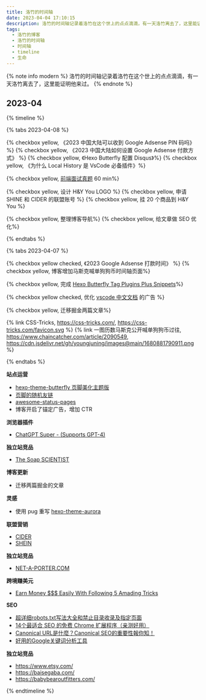 ```yaml
---
title: 洛竹的时间轴
date: 2023-04-04 17:10:15
description: 洛竹的时间轴记录着洛竹在这个世上的点点滴滴，有一天洛竹离去了，这里能证明他来过。
tags:
  - 洛竹的博客
  - 洛竹的时间轴
  - 时间轴
  - timeline
  - 生命
---
```


{% note info modern %}
洛竹的时间轴记录着洛竹在这个世上的点点滴滴，有一天洛竹离去了，这里能证明他来过。
{% endnote %}

<ins class="adsbygoogle" style="display:block; text-align:center;"  data-ad-layout="in-article" data-ad-format="fluid" data-ad-client="ca-pub-7962287588031867" data-ad-slot="2542544532"></ins><script> (adsbygoogle = window.adsbygoogle || []).push({});</script>

## 2023-04

{% timeline %}
<!-- timeline 2023-04-08 -->
{% tabs 2023-04-08 %}
<!-- tab 博客@fas fa-blog -->
{% checkbox yellow, 《2023 中国大陆可以收到 Google Adsense PIN 码吗》 %}
{% checkbox yellow, 《2023 中国大陆如何设置 Google Adsense 付款方式》 %}
{% checkbox yellow, 《Hexo Butterfly 配置 Disqus》%}
{% checkbox yellow, 《为什么 Local History 是 VsCode 必备插件》%}
<!-- endtab -->
<!-- tab 技术@fab fa-github -->
{% checkbox yellow, [前端面试真题](https://bit.ly/3ZQl91F) 60 min%}
<!-- endtab -->
<!-- tab 美刀@fas fa-search-dollar -->
{% checkbox yellow, 设计 H&Y You LOGO %}
{% checkbox yellow, 申请 SHINE 和 CIDER 的联盟账号 %}
{% checkbox yellow, 挂 20 个商品到 H&Y You %}
<!-- endtab -->
<!-- tab 整理@fas fa-boxes -->
{% checkbox yellow, 整理博客导航%}
{% checkbox yellow, 给文章做 SEO 优化%}
<!-- endtab -->
<!-- tab 收藏@fas fa-link -->
<!-- endtab -->
{% endtabs %}
<!-- endtimeline -->
<!-- timeline 2023-04-07 -->
{% tabs 2023-04-07 %}
<!-- tab 博客@fas fa-blog -->
{% checkbox yellow checked, 《2023 Google Adsense 打款时间》 %}
{% checkbox yellow, 博客增加马斯克喊单狗狗币时间轴页面%}
<!-- endtab -->
<!-- tab 技术@fab fa-github -->
{% checkbox yellow, 完成 [Hexo Butterfly Tag Plugins Plus Snippets](https://github.com/youngjuning/vscode-hexo-butterfly-tag-plugins-plus-snippets.git)%}
<!-- endtab -->
<!-- tab 美刀@fas fa-search-dollar -->
{% checkbox yellow checked, 优化 [vscode 中文文档](https://vscode-api-cn.js.org) 的广告 %}
<!-- endtab -->
<!-- tab 整理@fas fa-boxes -->
{% checkbox yellow, 迁移掘金两篇文章%}
<!-- endtab -->
<!-- tab 收藏@fas fa-link -->
{% link CSS-Tricks, https://css-tricks.com/, https://css-tricks.com/favicon.svg %}
{% link 一图历数马斯克公开喊单狗狗币过往, https://www.chaincatcher.com/article/2090549, https://cdn.jsdelivr.net/gh/youngjuning/images@main/1680881790911.png %}
<!-- endtab -->
{% endtabs %}
<!-- endtimeline -->
<!-- timeline 2023-04-06 -->
**站点运营**
- [hexo-theme-butterfly 页脚美化主题版](https://blog.marcus233.top/p/footer.html)
- [页脚的随机友链](https://blog.shineyu.cn/footer-random-flink.html)
- [awesome-status-pages](https://github.com/ivbeg/awesome-status-pages)
- 博客开启了锚定广告，增加 CTR

**浏览器插件**
- [ChatGPT Super - (Supports GPT-4)](https://chrome.google.com/webstore/detail/chatgpt-super-supports-gp/nijlhkhkkhnhidoondiobjdgommomifm/related?hl=en&authuser=2&gclid=EAIaIQobChMIkojizcCV_gIVzPGyCh16MgpjEAEYASAAEgIZR_D_BwE)

**独立站竞品**
- [The Soap SCIENTIST](https://soapscientist.us/)

**博客更新**
- 迁移两篇掘金的文章
<!-- endtimeline -->
<!-- timeline 2023-04-05 -->
**灵感**
- 使用 pug 重写 [hexo-theme-aurora](https://github.com/auroral-ui/hexo-theme-aurora)

**联盟营销**
- [CIDER](https://www.shopcider.com/)
- [SHEIN](https://us.shein.com/women?ici=us_tab01)

**独立站竞品**
- [NET-A-PORTER.COM](https://www.net-a-porter.com/zh-us/)
<!-- endtimeline -->
<!-- timeline 2023-04-04 -->
**跨境赚美元**
- [Earn Money $$$ Easily With Following 5 Amading Tricks](https://earndoller07.blogspot.com/2023/03/earn-money-easily-with-following-5.html)

**SEO**
- [超详细robots.txt写法大全和禁止目录收录及指定页面](https://blog.csdn.net/sh2018/article/details/121042435)
- [14个最适合 SEO 的免费 Chrome 扩展程序（亲测好用）](https://ahrefs.com/blog/zh/seo-chrome-extensions/)
- [Canonical URL是什麼？Canonical SEO的重要性報你知！](https://welly.tw/serp-rank-optimization/what-is-canonical-url)
- [好用的Google关键词分析工具](https://www.cifnews.com/article/126696)
<!-- endtimeline -->
<!-- timeline 2023-04-03 -->
**独立站竞品**
- https://www.etsy.com/
- https://baisegaba.com/
- https://babybearoutfitters.com/
<!-- endtimeline -->
{% endtimeline %}
